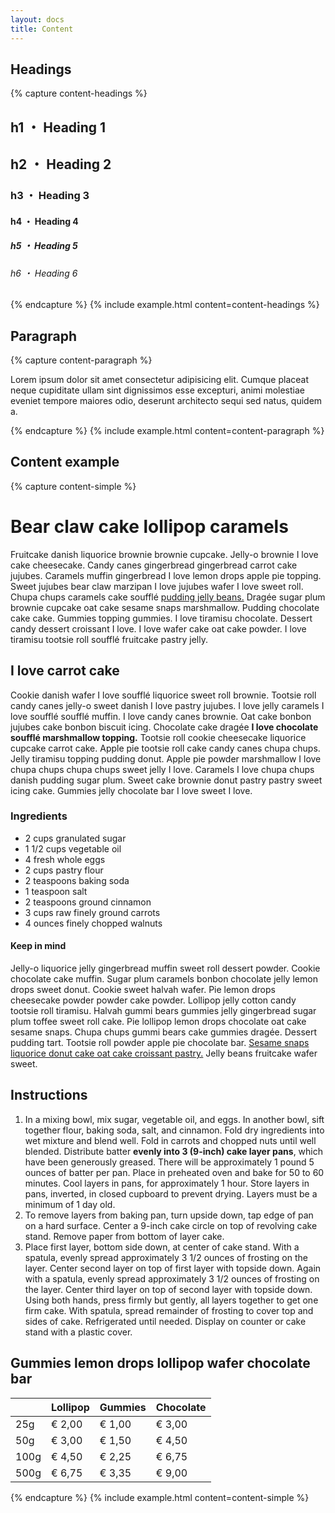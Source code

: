 ```yaml
---
layout: docs
title: Content
---
```


## Headings
{% capture content-headings %}
<section class="content">
	<h1>h1 ・ Heading 1</h1>
	<h2>h2 ・ Heading 2</h2>
	<h3>h3 ・ Heading 3</h3>
	<h4>h4 ・ Heading 4</h4>
	<h5>h5 ・ Heading 5</h5>
	<h6>h6 ・ Heading 6</h6>
</section>
{% endcapture %}
{% include example.html
	content=content-headings
%}

## Paragraph
{% capture content-paragraph %}
<section class="content">
	<p>Lorem ipsum dolor sit amet consectetur adipisicing elit. Cumque placeat neque cupiditate ullam sint dignissimos esse excepturi, animi molestiae eveniet tempore maiores odio, deserunt architecto sequi sed natus, quidem a.</p>
</section>
{% endcapture %}
{% include example.html
	content=content-paragraph
%}

## Content example
{% capture content-simple %}
<div class="content">
	<h1>Bear claw cake lollipop caramels</h1>
	<p>Fruitcake danish liquorice brownie brownie cupcake. Jelly-o brownie I love cake cheesecake. Candy canes gingerbread gingerbread carrot cake jujubes. Caramels muffin gingerbread I love lemon drops apple pie topping. Sweet jujubes bear claw marzipan I love jujubes wafer I love sweet roll. Chupa chups caramels cake soufflé <a href="">pudding jelly beans.</a> Dragée sugar plum brownie cupcake oat cake sesame snaps marshmallow. Pudding chocolate cake cake. Gummies topping gummies. I love tiramisu chocolate. Dessert candy dessert croissant I love. I love wafer cake oat cake powder. I love tiramisu tootsie roll soufflé fruitcake pastry jelly.</p>
	<h2>I love carrot cake</h2>
	<p>Cookie danish wafer I love soufflé liquorice sweet roll brownie. Tootsie roll candy canes jelly-o sweet danish I love pastry jujubes. I love jelly caramels I love soufflé soufflé muffin. I love candy canes brownie. Oat cake bonbon jujubes cake bonbon biscuit icing. Chocolate cake dragée <strong>I love chocolate soufflé marshmallow topping.</strong> Tootsie roll cookie cheesecake liquorice cupcake carrot cake. Apple pie tootsie roll cake candy canes chupa chups. Jelly tiramisu topping pudding donut. Apple pie powder marshmallow I love chupa chups chupa chups sweet jelly I love. Caramels I love chupa chups danish pudding sugar plum. Sweet cake brownie donut pastry pastry sweet icing cake. Gummies jelly chocolate bar I love sweet I love.</p>
	<h3>Ingredients</h3>
	<ul>
		<li>2 cups granulated sugar</li>
		<li>1 1/2 cups vegetable oil</li>
		<li>4 fresh whole eggs</li>
		<li>2 cups pastry flour</li>
		<li>2 teaspoons baking soda</li>
		<li>1 teaspoon salt</li>
		<li>2 teaspoons ground cinnamon</li>
		<li>3 cups raw finely ground carrots</li>
		<li>4 ounces finely chopped walnuts</li>
	</ul>
	<h4>Keep in mind</h4>
	<p>Jelly-o liquorice jelly gingerbread muffin sweet roll dessert powder. Cookie chocolate cake muffin. Sugar plum caramels bonbon chocolate jelly lemon drops sweet donut. Cookie sweet halvah wafer. Pie lemon drops cheesecake powder powder cake powder. Lollipop jelly cotton candy tootsie roll tiramisu. Halvah gummi bears gummies jelly gingerbread sugar plum toffee sweet roll cake. Pie lollipop lemon drops chocolate oat cake sesame snaps. Chupa chups gummi bears cake gummies dragée. Dessert pudding tart. Tootsie roll powder apple pie chocolate bar. <a href="">Sesame snaps liquorice donut cake oat cake croissant pastry.</a> Jelly beans fruitcake wafer sweet.</p>
	<h2>Instructions</h2>
	<ol>
		<li>In a mixing bowl, mix sugar, vegetable oil, and eggs. In another bowl, sift together flour, baking soda, salt, and cinnamon. Fold dry ingredients into wet mixture and blend well. Fold in carrots and chopped nuts until well blended. Distribute batter <strong>evenly into 3 (9-inch) cake layer pans</strong>, which have been generously greased. There will be approximately 1 pound 5 ounces of batter per pan. Place in preheated oven and bake for 50 to 60 minutes. Cool layers in pans, for approximately 1 hour. Store layers in pans, inverted, in closed cupboard to prevent drying. Layers must be a minimum of 1 day old.</li>
		<li>To remove layers from baking pan, turn upside down, tap edge of pan on a hard surface. Center a 9-inch cake circle on top of revolving cake stand. Remove paper from bottom of layer cake. </li>
		<li>Place first layer, bottom side down, at center of cake stand. With a spatula, evenly spread approximately 3 1/2 ounces of frosting on the layer. Center second layer on top of first layer with topside down. Again with a spatula, evenly spread approximately 3 1/2 ounces of frosting on the layer. Center third layer on top of second layer with topside down. Using both hands, press firmly but gently, all layers together to get one firm cake. With spatula, spread remainder of frosting to cover top and sides of cake. Refrigerated until needed. Display on counter or cake stand with a plastic cover.</li>
	</ol>
	<h2>Gummies lemon drops lollipop wafer chocolate bar</h2>
	<table>
		<thead>
			<tr>
				<th></th>
				<th>Lollipop</th>
				<th>Gummies</th>
				<th>Chocolate</th>
			</tr>
		</thead>
		<tbody>
			<tr>
				<td>25g</td>
				<td>&euro; 2,00</td>
				<td>&euro; 1,00</td>
				<td>&euro; 3,00</td>
			</tr>
			<tr>
				<td>50g</td>
				<td>&euro; 3,00</td>
				<td>&euro; 1,50</td>
				<td>&euro; 4,50</td>
			</tr>
			<tr>
				<td>100g</td>
				<td>&euro; 4,50</td>
				<td>&euro; 2,25</td>
				<td>&euro; 6,75</td>
			</tr>
			<tr>
				<td>500g</td>
				<td>&euro; 6,75</td>
				<td>&euro; 3,35</td>
				<td>&euro; 9,00</td>
			</tr>
		</tbody>
	</table>
</div>
{% endcapture %}
{% include example.html
	content=content-simple
%}